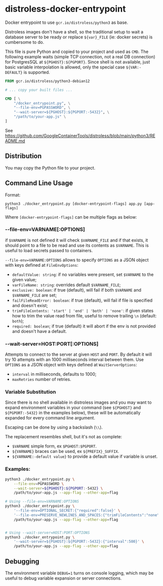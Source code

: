 # distroless-docker-entrypoint

Docker entrypoint to use `gcr.io/distroless/python3` as base.

Distroless images don't have a shell, so the traditional setup to wait a
database server to be ready or replace `${var}_FILE` (ie: docker secrets)
is cumbersome to do.

This file is pure Python and copied to your project and used as `CMD`.
The following example waits (simple TCP connection, not a real DB connection) for
PostgresSQL at `${PGHOST}:${PGPORT}`. Since shell is not available, just basic variable
interpolation is allowed, only the special case `${VAR:-DEFAULT}` is supported.

```dockerfile
FROM gcr.io/distroless/python3-debian12

# ... copy your built files ...

CMD [ \
    "/docker_entrypoint.py", \
    "--file-env=PGPASSWORD", \
    "--wait-server=${PGHOST}:${PGPORT:-5432}", \
    "/path/to/your-app.js" \
]
```

See https://github.com/GoogleContainerTools/distroless/blob/main/python3/README.md

## Distribution

You may copy the Python file to your project.

## Command Line Usage

Format:
```
python3 ./docker_entrypoint.py [docker-entrypoint-flags] app.py [app-flags]
```

Where `[docker-entrypoint-flags]` can be multiple flags as below:

### --file-env=VARNAME[:OPTIONS]

if `$VARNAME` is not defined it will check `$VARNAME_FILE` and if that
exists, it should point to a file to be read and use its contents as
`$VARNAME`. This is useful to load secrets passed to containers.

`--file-env=VARNAME:OPTIONS` allows to specify `OPTIONS` as a JSON
object with keys defined at `FileEnvOptions`:
- `defaultValue: string`: if no variables were present, set `$VARNAME` to the given value;
- `varFileName: string`: overrides default `$VARNAME_FILE`;
- `exclusive: boolean`: if true (default), will fail if both `$VARNAME` and `$VARNAME_FILE` are set;
- `failFileReadError: boolean`: if true (default), will fail if file is specified and doesn't exist;
- `trimFileContents: 'start' | 'end' | 'both' | 'none'`: if given states how to trim the value read from file, useful to remove trailing `\n` (default: `both`);
- `required: boolean`; if true (default) it will abort if the env is not provided and doesn't have a default.

### --wait-server=HOST:PORT[:OPTIONS]

Attempts to connect to the server at given `HOST` and `PORT`.
By default it will try 10 attempts with an 1000 milliseconds interval
between them. Use `OPTIONS` as a JSON object with keys defined at
`WaitServerOptions`:
- `interval` in milliseconds, defaults to 1000;
- `maxRetries` number of retries.

### Variable Substitution

Since there is no shell available in distroless images and you may
want to expand environment variables in your command (see `${PGHOST}`
and `${PGPORT:-5432}` in the examples below), these will be
automatically expanded for every command line argument.

Escaping can be done by using a backslash (`\\`).

The replacement resembles shell, but it's not as complete:
- `$VARNAME` simple form, ex `$PGHOST:$PGPORT`.
- `${VARNAME}` braces can be used, ex `${PREFIX}_SUFFIX`.
- `${VARNAME:-default value}` to provide a default value if variable is unset.

### Examples:

```bash
python3 ./docker_entrypoint.py \
    --file-env=PGPASSWORD \
    --wait-server=${PGHOST}:${PGPORT:-5432} \
    /path/to/your-app.js --app-flag --other-app=flag

# Using --file-env=VARNAME:OPTIONS
python3 ./docker_entrypoint.py \
    '--file-env=OPTIONAL_SECRET:{"required":false}' \
    '--file-env=PRESERVE_NEWLINES_AND_SPACES:{"trimFileContents":"none"}' \
    /path/to/your-app.js --app-flag --other-app=flag


# Using --wait-server=HOST:PORT:OPTIONS
python3 ./docker_entrypoint.py \
    '--wait-server=${PGHOST}:${PGPORT:-5432}:{"interval":500}' \
    /path/to/your-app.js --app-flag --other-app=flag
```

## Debugging

The environment variable `DEBUG=1` turns on console logging, which
may be useful to debug variable expansion or server connections.
